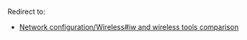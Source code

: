 Redirect to:

*   [Network configuration/Wireless#iw and wireless tools comparison](/index.php/Network_configuration/Wireless#iw_and_wireless_tools_comparison "Network configuration/Wireless")